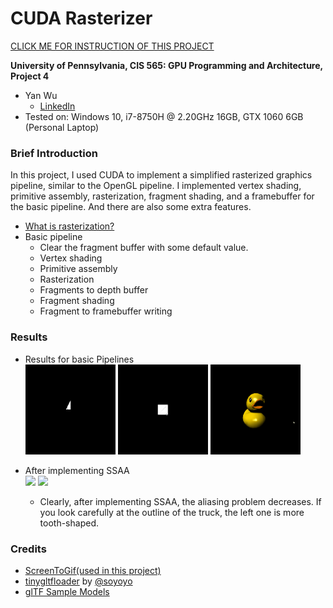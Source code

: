 CUDA Rasterizer
===============

[CLICK ME FOR INSTRUCTION OF THIS PROJECT](./INSTRUCTION.md)

**University of Pennsylvania, CIS 565: GPU Programming and Architecture, Project 4**

* Yan Wu
	* [LinkedIn](https://www.linkedin.com/in/yan-wu-a71270159/)
* Tested on: Windows 10, i7-8750H @ 2.20GHz 16GB, GTX 1060 6GB (Personal Laptop)

### Brief Introduction
In this project, I used CUDA to implement a simplified rasterized graphics pipeline, similar to the OpenGL pipeline. I implemented vertex shading, primitive assembly, rasterization, fragment shading, and a framebuffer for the basic pipeline. And there are also some extra features.

* [What is rasterization?](https://en.wikipedia.org/wiki/Rasterisation)
* Basic pipeline
  * Clear the fragment buffer with some default value.
  * Vertex shading
  * Primitive assembly
  * Rasterization
  * Fragments to depth buffer
  * Fragment shading
  * Fragment to framebuffer writing

### Results

* Results for basic Pipelines<br />
  <img src="/images/basic pipeline/triangle.gif" width="30%">
  <img src="/images/basic pipeline/box.gif" width="30%">
  <img src="/images/basic pipeline/duck.gif" width="30%">
  
* After implementing SSAA <br />
  <img src="/images/SSAA/truck.gif" width="45%">
  <img src="/images/SSAA/truck2.gif" width="45%"> <br />
  - Clearly, after implementing SSAA, the aliasing problem decreases. If you look carefully at the outline of the truck, the left one is more tooth-shaped.
  


### Credits

* [ScreenToGif(used in this project)](https://www.screentogif.com/)
* [tinygltfloader](https://github.com/syoyo/tinygltfloader) by [@soyoyo](https://github.com/syoyo)
* [glTF Sample Models](https://github.com/KhronosGroup/glTF/blob/master/sampleModels/README.md)
